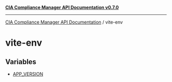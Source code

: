 [**CIA Compliance Manager API Documentation v0.7.0**](../README.md)

***

[CIA Compliance Manager API Documentation](../modules.md) / vite-env

# vite-env

## Variables

- [APP\_VERSION](variables/APP_VERSION.md)
